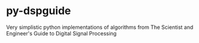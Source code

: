 # py-dspguide
Very simplistic python implementations of algorithms from The Scientist and Engineer's Guide to Digital Signal Processing
